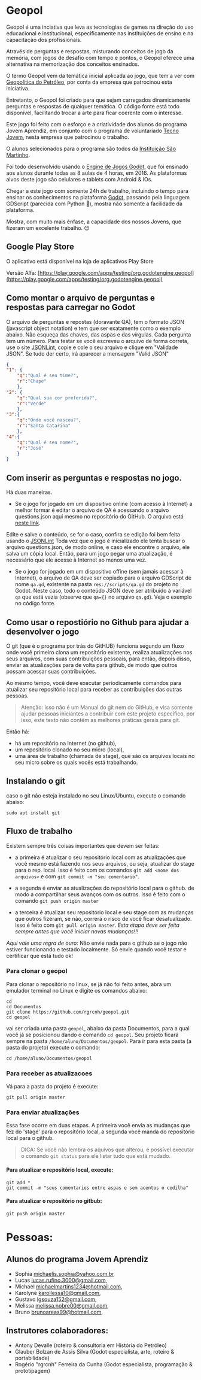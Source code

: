 # Geopol

Geopol é uma inciativa que leva as tecnologias
de games na direção do uso educacional e institucional, 
especificamente nas instituições de ensino e na capacitação dos profissionais.

Através de perguntas e respostas, misturando conceitos de jogo da memória,
com jogos de desafio com tempo e pontos, o Geopol oferece uma alternativa
na memorização dos conceitos ensinados.

O termo Geopol vem da temática inicial aplicada ao jogo,
que tem a ver com 
[Geopolítica do Petróleo](https://pt.wikipedia.org/wiki/Geopolítica_do_petróleo), 
por conta da empresa que patrocinou esta iniciativa.

Entretanto, o Geopol foi criado para que sejam carregados dinamicamente
perguntas e respostas de qualquer temática. O código fonte está todo
disponível, facilitando trocar a arte para ficar coerente com o interesse.

Este jogo foi feito com o esforço e a criatividade dos alunos do programa Jovem Aprendiz,
em conjunto com o programa de voluntariado 
[Tecno Jovem](http://www.corais.org/tecnojovem2016/), 
nesta empresa que patrocinou o trabalho. 

O alunos selecionados para o programa
são todos da [Instituição São Martinho](http://www.saomartinho.org.br/saomartinho/).

Foi todo desenvolvido usando o [Engine de Jogos Godot](https://godotengine.org/),
que foi ensinado aos alunos durante todas as 8 aulas de 4 horas, em 2016.
As plataformas alvos deste jogo são celulares e tablets com Android & IOs.

Chegar a este jogo com somente 24h de trabalho, incluindo o tempo para ensinar 
os conhecimentos na plataforma 
[Godot](https://godotengine.org/), passando pela linguagem GDScript (parecida com Python  :snake:), mostra não somente a facilidade da plataforma.

Mostra, com muito mais ênfase, a capacidade dos nossos Jovens, que fizeram um excelente trabalho. :blush:

## Google Play Store

O aplicativo está disponível na loja de aplicativos Play Store

Versão Alfa: [https://play.google.com/apps/testing/org.godotengine.geopol](https://play.google.com/apps/testing/org.godotengine.geopol)



## Como montar o arquivo de perguntas e respostas para carregar no Godot

O arquivo de perguntas e repostas (doravante QA), tem o formato 
JSON (javascript object notation) e tem que ser exatamente como o exemplo abaixo. 
Não esqueça das chaves, das aspas e das vírgulas. Cada pergunta tem um número.
Para testar se você escreveu o arquivo de forma correta,
use o site [JSONLint](http://jsonlint.com/), copie e cole o seu arquivo 
e clique em "Validade JSON". Se tudo der
certo, irá aparecer a mensagem "Valid JSON"


```json
{
"1": {
	"q":"Qual é seu time?", 
	"r":"Chape"
	}, 
"2": {
	"q":"Qual sua cor preferida?", 
	"r":"Verde"
	}, 
"3":{
	"q":"Onde você nasceu?", 
	"r":"Santa Catarina"
	}, 
"4":{
	"q":"Qual é seu nome?", 
	"r":"José"
	}
}

```

## Com inserir as perguntas e respostas no jogo.

Há duas maneiras. 

* Se o jogo for jogado em um dispositivo online (com acesso
à Internet) a melhor formar é editar o arquivo de QA é acessando o arquivo
questions.json aqui mesmo no repositório do GitHub. O arquivo está 
[neste link](https://github.com/rgrcnh/geopol/blob/master/QA/questions.json).

Edite e salve o conteúdo, se for o caso, confira se edição foi bem feita 
usando o [JSONLint](http://jsonlint.com/)
Toda vez que o jogo é inicializado ele tenta buscar o arquivo questions.json, 
de modo online, e caso ele encontre o arquivo, ele salva um cópia local.
Então, para um jogo pegar uma atualização, é necessário que ele acesse à Internet ao menos uma vez.


* Se o jogo for jogado em um dispositivo offine (sem jamais acessar à Internet), o arquivo de QA deve ser copiado para  o arquivo
GDScript de nome `qa.gd`, existente na pasta `res://scripts/qa.gd` do projeto no Godot. Neste caso, todo o conteúdo JSON deve ser atribuído à variável `qa` que está vazia (observe que `qa={}` no arquivo `qa.gd`). Veja o exemplo no código fonte.


## Como usar o repostiório no Github para ajudar a desenvolver o jogo

O git (que é o programa por trás do GitHUB) funciona segundo um fluxo 
onde você primeiro clona um repositório existente, realiza atualizações nos seus arquivos,
com suas contribuições pessoais, para então, depois disso, 
enviar as atualizações para de volta para github, de modo que outros
possam acessar suas contribuições. 

Ao mesmo tempo,
você deve executar periodicamente comandos para atualizar seu repositório local
para receber as contribuições das outras pessoas.

> Atenção: isso não é um Manual do git nem do GitHub, e visa somente ajudar
pessoas iniciantes a contribuir com este projeto específico, por isso, este texto
não contém as melhores práticas gerais para git.


Então há:

 * há um repositório na Internet (no github),
 * um repositório clonado no seu micro (local),
 * uma área de trabalho (chamada de stage), que são os arquivos locais 
 no seu micro sobre os quais vocês está trabalhando.


## Instalando o git

caso o git não esteja instalado no seu Linux/Ubuntu, execute o comando abaixo:

```
sudo apt install git
```

## Fluxo de trabalho

Existem sempre três coisas importantes que devem ser feitas: 

* a primeira é atualizar o seu repositório local com as atualizações
que você mesmo está fazendo nos seus arquivos, ou seja, atualizar do
stage para o rep. local. Isso é feito com os comandos `git add <nome dos arquivos>`
e com `git commit -m "seu comentario"`.

* a segunda é enviar as atualizações do repositório local para o github.
de modo a compartilhar seus avanços com os outros.
Isso é feito com o comando `git push origin master` 

* a terceira é atualizar seu repositório local e seu stage com as mudanças
que outros fizeram, se não, correrá o risco de você ficar desatualizado.
Isso é feito com `git pull origin master`. *Esta etapa deve ser feita sempre
antes que você iniciar novas mudanças!!!*

*Aqui vale uma regra de ouro:* Não envie nada para o github se 
o jogo não estiver funcionando e testado localmente.
Só envie quando você testar e certificar que está tudo ok!


### Para clonar o geopol

Para clonar o repositório no linux, se já não foi feito antes, abra um 
emulador terminal no Linux e digite os comandos abaixo:

```
cd 
cd Documentos
git clone https://github.com/rgrcnh/geopol.git
cd geopol
```

vai ser criada uma pasta `geopol`, abaixo da pasta Documentos, para a qual você
já se posicionou dando o comando `cd geopol`. Seu projeto ficará sempre na pasta `/home/aluno/Documentos/geopol`. Para ir para esta pasta (a pasta do projeto) execute o comando:

```
cd /home/aluno/Documentos/geopol
```


### Para receber as atualizacoes

Vá para a pasta do projeto é execute:

```
git pull origin master
```

### Para enviar atualizações

Essa fase ocorre em duas etapas. A primeira você envia as mudanças que fez do 'stage' para o repositório local, a segunda você manda do repositório local para o github.

> DICA: Se você não lembra os aquivos que alterou, é possível executar o comando `git status` para ele listar tudo que está mudado.

#### Para atualizar o repositório local, execute:

```
git add *
git commit -m "seus comentarios entre aspas e sem acentos o cedilha"
```

#### Para atualizar o repositório no gitbub:

```
git push origin master
```



# Pessoas:

## Alunos do programa Jovem Aprendiz
* Sophia <michaelis.sophia@yahoo.com.br>
* Lucas <lucas.rufino.3000@gmail.com>,
* Michael <michaelmartins1234@hotmail.com>,
* Karolyne <karollessa10@gmail.com>,
* Gustavo <lgsouza152@gmail.com>,
* Melissa <melissa.nobre00@gmail.com>,
* Bruno <brunoareas99@hotmail.com>,

## Instrutores colaboradores:

* Antony Devalle (roteiro & consultoria em História do Petróleo)
* Glauber Bolzan de Assis Silva (Godot especialista, arte, roteiro & portabilidade)
* Rogério "rgrcnh" Ferreira da Cunha (Godot especialista, programação & prototipagem)

